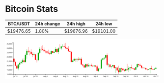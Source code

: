# Bitcoin Stats

BTC/USDT|24h change|24h high|24h low|
|---|---|---|---|
|$19476.65|1.80%|$19676.96|$19101.00|

<img src="./chart.svg">
